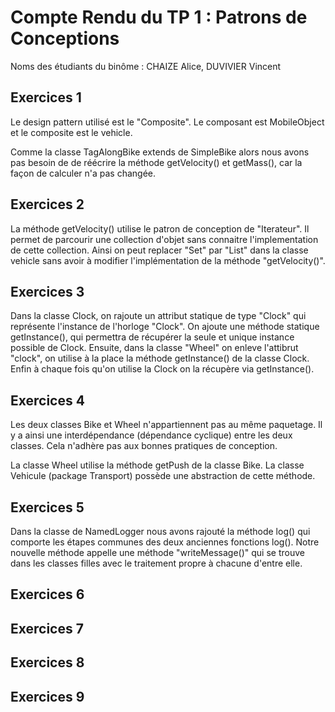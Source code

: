 # Compte Rendu du TP 1 : Patrons de Conceptions

Noms des étudiants du binôme : CHAIZE Alice, DUVIVIER Vincent

## Exercices 1
Le design pattern utilisé est le "Composite".  Le composant est MobileObject et le composite est le vehicle.

Comme la classe TagAlongBike extends de SimpleBike alors nous avons pas besoin de de réécrire la méthode getVelocity() et getMass(), car la façon de calculer n'a pas changée. 

## Exercices 2
La méthode getVelocity() utilise le patron de conception de "Iterateur". Il permet de parcourir une collection d'objet sans connaitre l'implementation de cette collection. Ainsi on peut replacer "Set" par "List" dans la classe vehicle sans avoir à modifier l'implémentation de la méthode "getVelocity()". 

## Exercices 3
Dans la classe Clock, on rajoute un attribut statique de type "Clock" qui représente l'instance de l'horloge "Clock". On ajoute une méthode statique getInstance(), qui permettra de récupérer la seule et unique instance possible de Clock. Ensuite, dans la classe "Wheel" on enleve l'attibrut "clock", on utilise à la place la méthode getInstance() de la classe Clock. Enfin à chaque fois qu'on utilise la Clock on la récupère via getInstance(). 

## Exercices 4
Les deux classes Bike et Wheel n'appartiennent pas au même paquetage. Il y a ainsi une interdépendance (dépendance cyclique) entre les deux classes. Cela n'adhère pas aux bonnes pratiques de conception.

La classe Wheel utilise la méthode getPush de la classe Bike. La classe Vehicule (package Transport) possède une abstraction de cette méthode.

## Exercices 5
Dans la classe de NamedLogger nous avons rajouté la méthode log() qui comporte les étapes communes des deux anciennes fonctions log(). Notre nouvelle méthode appelle une méthode "writeMessage()" qui se trouve dans les classes filles avec le traitement propre à chacune d'entre elle. 

## Exercices 6

## Exercices 7

## Exercices 8

## Exercices 9
